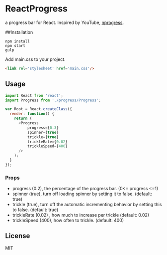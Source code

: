 # ReactProgress

a progress bar for React. Inspired by YouTube, [nprogress](https://github.com/rstacruz/nprogress).



##Installation

```
npm install
npm start
gulp
```

Add main.css to your project.

```html
<link rel='stylesheet' href='main.css'/>
```

## Usage

```javascript
import React from 'react';
import Progress from './progress/Progress';

var Root = React.createClass({
  render: function() {
    return (
      <Progress
          progress={0.3}
          spinner={true}
          trickle={true}
          trickleRate={0.02}
          trickleSpeed={400}
      />
    );
  }
});
```

### Props

* progress (0.2), the percentage of the progress bar. (0<= progress <=1)
* spinner (true), turn off loading spinner by setting it to false. (default: true)
* trickle (true), turn off the automatic incrementing behavior by setting this to false. (default: true)
* trickleRate (0.02) , how much to increase per trickle (default: 0.02)
* trickleSpeed (400), how often to trickle. (default: 400)

## License

MIT
